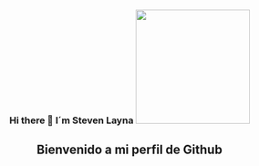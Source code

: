 
<div align="center">
  <h3><strong>Hi there 👋 I´m Steven Layna</strong></3>
  <img src="https://media.giphy.com/media/scZPhLqaVOM1qG4lT9/giphy.gif" width="200" />
  <h2>Bienvenido a mi perfil  de Github</h2>
</div>


